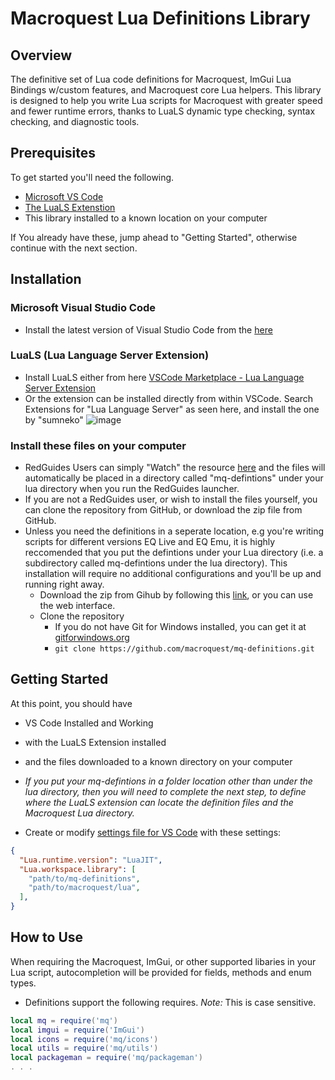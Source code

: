 # Macroquest Lua Definitions Library
## Overview
The definitive set of Lua code definitions for Macroquest, ImGui Lua Bindings w/custom features, and Macroquest core Lua helpers.  This library is designed to help you write Lua scripts for Macroquest with greater speed and fewer runtime errors, thanks to LuaLS dynamic type checking, syntax checking, and diagnostic tools.

## Prerequisites 
To get started you'll need the following.
- [Microsoft VS Code](https://code.visualstudio.com/download)
- [The LuaLS Extenstion](https://marketplace.visualstudio.com/items?itemName=sumneko.lua)
- This library installed to a known location on your computer

If You already have these, jump ahead to "Getting Started", otherwise continue with the next section.

## Installation

### Microsoft Visual Studio Code 
- Install the latest version of Visual Studio Code from the [here](https://code.visualstudio.com/download)


### LuaLS (Lua Language Server Extension)
- Install LuaLS either from here [VSCode Marketplace - Lua Language Server Extension](https://marketplace.visualstudio.com/items?itemName=sumneko.lua)
- Or the extension can be installed directly from within VSCode.  Search Extensions for "Lua Language Server" as seen here, and install the one by "sumneko"
![image](https://user-images.githubusercontent.com/414568/189777359-887c937a-5453-4ea0-a8f0-5c41ea4d6b66.png)

### Install these files on your computer
- RedGuides Users can simply "Watch" the resource [here](https://www.redguides.com/community/resources/mq-vs-code-lua-autocomplete-definition-library.2583/) and the files will automatically be placed in a directory called "mq-defintions" under your lua directory when you run the RedGuides launcher.
- If you are not a RedGuides user, or wish to install the files yourself, you can clone the repository from GitHub, or download the zip file from GitHub.
- Unless you need the definitions in a seperate location, e.g you're writing scripts for different versions EQ Live and EQ Emu, it is highly reccomended that you put the defintions under your Lua directory (i.e. a subdirectory called mq-defintions under the lua directory). This installation will require no additional configurations and you'll be up and running right away.
  - Download the zip from Gihub by following this [link](https://github.com/macroquest/mq-definitions/archive/refs/heads/master.zip), or you can use the web interface. 
  - Clone the repository  
    - If you do not have Git for Windows installed, you can get it at [gitforwindows.org](https://gitforwindows.org/)
    - `git clone https://github.com/macroquest/mq-definitions.git`

## Getting Started
At this point, you should have
 - VS Code Installed and Working
 - with the LuaLS Extension installed
 - and the files downloaded to a known directory on your computer

- _If you put your mq-defintions in a folder location other than under the lua directory, then you will need to complete the next step, to define where the LuaLS extension can locate the definition files and the Macroquest Lua directory._

- Create or modify [settings file for VS Code](https://code.visualstudio.com/docs/getstarted/settings#_workspace-settingsjson-location) with these settings:
```json
{
  "Lua.runtime.version": "LuaJIT",
  "Lua.workspace.library": [
    "path/to/mq-definitions",
    "path/to/macroquest/lua",
  ],
}
``` 

## How to Use

When requiring the Macroquest, ImGui, or other supported libaries in your Lua script, autocompletion will be provided for fields, methods and enum types.

- Definitions support the following requires. *Note:* This is case sensitive.
```lua
local mq = require('mq')
local imgui = require('ImGui')
local icons = require('mq/icons')
local utils = require('mq/utils')
local packageman = require('mq/packageman')
. . .
```
